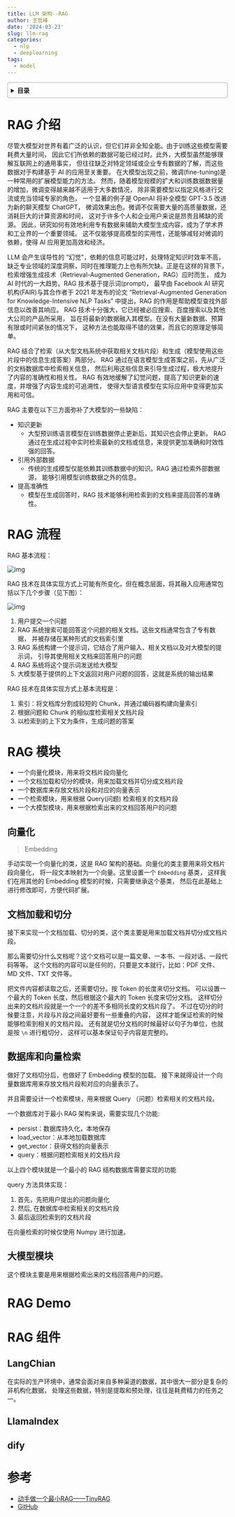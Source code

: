 ```yaml
---
title: LLM 架构--RAG
author: 王哲峰
date: '2024-03-23'
slug: llm-rag
categories:
  - nlp
  - deeplearning
tags:
  - model
---
```


<style>
details {
    border: 1px solid #aaa;
    border-radius: 4px;
    padding: .5em .5em 0;
}
summary {
    font-weight: bold;
    margin: -.5em -.5em 0;
    padding: .5em;
}
details[open] {
    padding: .5em;
}
details[open] summary {
    border-bottom: 1px solid #aaa;
    margin-bottom: .5em;
}
img {
    pointer-events: none;
}
</style>

<details><summary>目录</summary><p>

- [RAG 介绍](#rag-介绍)
- [RAG 流程](#rag-流程)
- [RAG 模块](#rag-模块)
    - [向量化](#向量化)
    - [文档加载和切分](#文档加载和切分)
    - [数据库和向量检索](#数据库和向量检索)
    - [大模型模块](#大模型模块)
- [RAG Demo](#rag-demo)
- [RAG 组件](#rag-组件)
    - [LangChian](#langchian)
    - [LlamaIndex](#llamaindex)
    - [dify](#dify)
- [参考](#参考)
</p></details><p></p>

# RAG 介绍

尽管大模型对世界有着广泛的认识，但它们并非全知全能。由于训练这些模型需要耗费大量时间，
因此它们所依赖的数据可能已经过时。此外，大模型虽然能够理解互联网上的通用事实，
但往往缺乏对特定领域或企业专有数据的了解，而这些数据对于构建基于 AI 的应用至关重要。
在大模型出现之前，微调(fine-tuning)是一种常用的扩展模型能力的方法。
然而，随着模型规模的扩大和训练数据数据量的增加，微调变得越来越不适用于大多数情况，
除非需要模型以指定风格进行交流或充当领域专家的角色，
一个显著的例子是 OpenAI 将补全模型 GPT-3.5 改进为新的聊天模型 ChatGPT，
微调效果出色。微调不仅需要大量的高质量数据，还消耗巨大的计算资源和时间，
这对于许多个人和企业用户来说是昂贵且稀缺的资源。
因此，研究如何有效地利用专有数据来辅助大模型生成内容，成为了学术界和工业界的一个重要领域。
这不仅能够提高模型的实用性，还能够减轻对微调的依赖，使得 AI 应用更加高效和经济。

LLM 会产生误导性的 “幻觉”，依赖的信息可能过时，处理特定知识时效率不高，
缺乏专业领域的深度洞察，同时在推理能力上也有所欠缺。正是在这样的背景下，
检索增强生成技术（Retrieval-Augmented Generation，RAG）应时而生，
成为 AI 时代的一大趋势。RAG 技术基于提示词(prompt)，
最早由 Facebook AI 研究机构(FAIR)与其合作者于 2021 年发布的论文 “Retrieval-Augmented Generation for Knowledge-Intensive NLP Tasks” 中提出，RAG 的作用是帮助模型查找外部信息以改善其响应。
RAG 技术十分强大，它已经被必应搜索、百度搜索以及其他大公司的产品所采用，
旨在将最新的数据融入其模型。在没有大量新数据、预算有限或时间紧张的情况下，
这种方法也能取得不错的效果，而且它的原理足够简单。

RAG 结合了检索（从大型文档系统中获取相关文档片段）和生成（模型使用这些片段中的信息生成答案）两部分。
RAG 通过在语言模型生成答案之前，先从广泛的文档数据库中检索相关信息，
然后利用这些信息来引导生成过程，极大地提升了内容的准确性和相关性。
RAG 有效地缓解了幻觉问题，提高了知识更新的速度，并增强了内容生成的可追溯性，
使得大型语言模型在实际应用中变得更加实用和可信。

RAG 主要在以下三方面弥补了大模型的一些缺陷：

* 知识更新
    - 大型预训练语言模型在训练数据停止更新后，其知识也会停止更新。
      RAG 通过在生成过程中实时检索最新的文档或信息，来提供更加准确和时效性强的回答。
* 引用外部数据
    - 传统的生成模型仅能依赖其训练数据中的知识。RAG 通过检索外部数据源，
      能够引用模型训练数据之外的信息。
* 提高准确性
    - 模型在生成回答时，RAG 技术能够利用检索到的文档来提高回答的准确性。

# RAG 流程

RAG 基本流程：

![img](images/RAG.png)

RAG 技术在具体实现方式上可能有所变化，但在概念层面，将其融入应用通常包括以下几个步骤（见下图）：

![img](images/RAG-APP.png)

1. 用户提交一个问题
2. RAG 系统搜索可能回答这个问题的相关文档。这些文档通常包含了专有数据，
   并被存储在某种形式的文档索引里
3. RAG 系统构建一个提示词，它结合了用户输入、相关文档以及对大模型的提示词，
   引导其使用相关文档来回答用户的问题
4. RAG 系统将这个提示词发送给大模型
5. 大模型基于提供的上下文返回对用户问题的回答，这就是系统的输出结果

RAG 技术在具体实现方式上基本流程是：

1. 索引：将文档库分割成较短的 Chunk，并通过编码器构建向量索引
2. 根据问题和 Chunk 的相似度检索相关文档片段
3. 以检索到的上下文为条件，生成问题的答案

# RAG 模块

* 一个向量化模块，用来将文档片段向量化
* 一个文档加载和切分的模块，用来加载文档并切分成文档片段
* 一个数据库来存放文档片段和对应的向量表示
* 一个检索模块，用来根据 Query(问题) 检索相关的文档片段
* 一个大模型模块，用来根据检索出来的文档回答用户的问题

## 向量化

> Embedding

手动实现一个向量化的类，这是 RAG 架构的基础。向量化的类主要用来将文档片段向量化，
将一段文本映射为一个向量。这里设置一个 `Embedding` 基类，
这样我们在用其他的 Embedding 模型的时候，只需要继承这个基类，
然后在此基础上进行修改即可，方便代码扩展。

## 文档加载和切分

接下来实现一个文档加载、切分的类，这个类主要是用来加载文档并切分成文档片段。

那么需要切分什么文档呢？这个文档可以是一篇文章、一本书、一段对话、一段代码等等。
这个文档的内容可以是任何的，只要是文本就行，比如：PDF 文件、MD 文件、TXT 文件等。

把文件内容都读取之后，还需要切分。按 Token 的长度来切分文档。
可以设置一个最大的 Token 长度，然后根据这个最大的 Token 长度来切分文档。
这样切分出来的文档片段就是一个一个的差不多相同长度的文档片段了。
不过在切分的时候要注意，片段与片段之间最好要有一些重叠的内容，
这样才能保证检索的时候能够检索到相关的文档片段。
还有就是切分文档的时候最好以句子为单位，也就是按 `\n` 进行粗切分，
这样可以基本保证句子内容是完整的。

## 数据库和向量检索

做好了文档切分后，也做好了 Embedding 模型的加载。
接下来就得设计一个向量数据库用来存放文档片段和对应的向量表示了。

并且需要设计一个检索模块，用来根据 Query （问题）检索相关的文档片段。

一个数据库对于最小 RAG 架构来说，需要实现几个功能:

* persist：数据库持久化，本地保存
* load_vector：从本地加载数据库
* get_vector：获得文档的向量表示
* query：根据问题检索相关的文档片段

以上四个模块就是一个最小的 RAG 结构数据库需要实现的功能

query 方法具体实现：

1. 首先，先把用户提出的问题向量化
2. 然后, 在数据库中检索相关的文档片段
3. 最后返回检索到的文档片段

在向量检索的时候仅使用 Numpy 进行加速。

## 大模型模块

这个模块主要是用来根据检索出来的文档回答用户的问题。

# RAG Demo

# RAG 组件

## LangChian

在实际的生产环境中，通常会面对来自多种渠道的数据，其中很大一部分是复杂的非机构化数据，
处理这些数据，特别是提取和预处理，往往是耗费精力的任务之一。



## LlamaIndex


## dify


# 参考

* [动手做一个最小RAG——TinyRAG](https://mp.weixin.qq.com/s?__biz=MzIyNjM2MzQyNg==&mid=2247660972&idx=1&sn=0bf6fe4d0854015d18263b49cd7b81ef&chksm=e98387af128051c9cb6914cee71626e5afb79ab8439966c508999270ca5b4048ad51a386fc2f&scene=0&xtrack=1)
* [GitHub](https://github.com/KMnO4-zx/TinyRAG)
